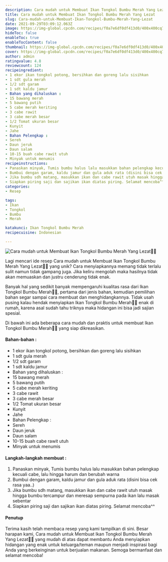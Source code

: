 ```yaml
---
description: Cara mudah untuk Membuat Ikan Tongkol Bumbu Merah Yang Lezat"
title: Cara mudah untuk Membuat Ikan Tongkol Bumbu Merah Yang Lezat
slug: Cara-mudah-untuk-Membuat-Ikan-Tongkol-Bumbu-Merah-Yang-Lezat
date: 2021-09-29T03:09:12.063Z
image: https://img-global.cpcdn.com/recipes/f0a7e6df0df413d0/400x400cq70/photo.jpg
hideToc: false
enableToc: true
enableTocContent: false
thumbnail: https://img-global.cpcdn.com/recipes/f0a7e6df0df413d0/400x400cq70/photo.jpg
cover: https://img-global.cpcdn.com/recipes/f0a7e6df0df413d0/400x400cq70/photo.jpg
author: admin
ratingvalue: 4.8
reviewcount: 124
recipeingredient:
- 1 ekor ikan tongkol potong, bersihkan dan goreng lalu sisihkan
- 1 sdt gula merah
- 1/2 sdt garam
- 1 sdt kaldu jamur
- Bahan yang dihaluskan :
- 15 bawang merah
- 5 bawang putih
- 5 cabe merah keriting
- 3 cabe rawit
- 3 cabe merah besar
- 1/2 Tomat ukuran besar
- Kunyit
- Jahe
- Bahan Pelengkap :
- Sereh
- Daun jeruk
- Daun salam
- 10-15 buah cabe rawit utuh
- Minyak untuk menumis
recipeinstructions:
- Panaskan minyak, Tumis bumbu halus lalu masukkan bahan pelengkap kecuali cabe, lalu hingga harum dan berubah warna
- Bumbui dengan garam, kaldu jamur dan gula aduk rata (disini bisa cek rasa yaa..)
- Jika bumbu sdh matang, masukkan ikan dan cabe rawit utuh masak hingga bumbu tercampur dan meresap sempurna pada ikan lalu masak sebentar
- Siapkan piring saji dan sajikan ikan diatas piring. Selamat mencoba^^
categories:
- Resep

tags:
- Ikan
- Tongkol
- Bumbu
- Merah

katakunci: Ikan Tongkol Bumbu Merah
recipecuisine: Indonesian

---
```


![Cara mudah untuk Membuat Ikan Tongkol Bumbu Merah Yang Lezat👩‍🍳](https://img-global.cpcdn.com/recipes/f0a7e6df0df413d0/400x400cq70/photo.jpg)

Lagi mencari ide resep Cara mudah untuk Membuat Ikan Tongkol Bumbu Merah Yang Lezat👩‍🍳 yang unik? Cara menyiapkannya memang tidak terlalu sulit namun tidak gampang juga. Jika keliru mengolah maka hasilnya tidak akan memuaskan dan justru cenderung tidak enak.

Banyak hal yang sedikit banyak mempengaruhi kualitas rasa dari Ikan Tongkol Bumbu Merah👩‍🍳, pertama dari jenis bahan, kemudian pemilihan bahan segar sampai cara membuat dan menghidangkannya. Tidak usah pusing kalau hendak menyiapkan Ikan Tongkol Bumbu Merah👩‍🍳 enak di rumah, karena asal sudah tahu triknya maka hidangan ini bisa jadi sajian spesial.

Di bawah ini ada beberapa cara mudah dan praktis untuk membuat Ikan Tongkol Bumbu Merah👩‍🍳 yang siap dikreasikan.

<!--inarticleads1-->

#### Bahan-bahan :

- 1 ekor ikan tongkol potong, bersihkan dan goreng lalu sisihkan
- 1 sdt gula merah
- 1/2 sdt garam
- 1 sdt kaldu jamur
- Bahan yang dihaluskan :
- 15 bawang merah
- 5 bawang putih
- 5 cabe merah keriting
- 3 cabe rawit
- 3 cabe merah besar
- 1/2 Tomat ukuran besar
- Kunyit
- Jahe
- Bahan Pelengkap :
- Sereh
- Daun jeruk
- Daun salam
- 10-15 buah cabe rawit utuh
- Minyak untuk menumis

<!--inarticleads2-->

#### Langkah-langkah membuat :

1. Panaskan minyak, Tumis bumbu halus lalu masukkan bahan pelengkap kecuali cabe, lalu hingga harum dan berubah warna
1. Bumbui dengan garam, kaldu jamur dan gula aduk rata (disini bisa cek rasa yaa..)
1. Jika bumbu sdh matang, masukkan ikan dan cabe rawit utuh masak hingga bumbu tercampur dan meresap sempurna pada ikan lalu masak sebentar
1. Siapkan piring saji dan sajikan ikan diatas piring. Selamat mencoba^^

#### Penutup

Terima kasih telah membaca resep yang kami tampilkan di sini. Besar harapan kami, Cara mudah untuk Membuat Ikan Tongkol Bumbu Merah Yang Lezat👩‍🍳 yang mudah di atas dapat membantu Anda menyiapkan hidangan yang enak untuk keluarga/teman maupun menjadi inspirasi bagi Anda yang berkeinginan untuk berjualan makanan. Semoga bermanfaat dan selamat mencoba!